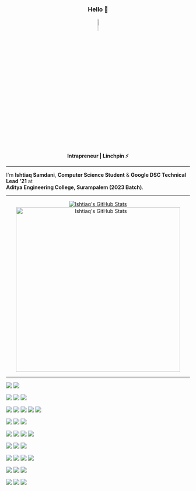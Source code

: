 
<h3 align="center">Hello 👋</h3>
<div align="center">
<img src="https://i.pinimg.com/originals/a8/d5/ba/a8d5baeb06fc12c77ccefd0121010d20.gif" width="9%"/>
<p> <b>Intrapreneur | Linchpin ⚡️ </b></p>

</div>

***

I'm <b>Ishtiaq Samdani</b>, <b>Computer Science Student</b> & <b>Google DSC Technical Lead '21</b> at  
<b>Aditya Engineering College, Surampalem (2023 Batch)</b>.  


***
  

<div align="center">



   
<a href="https://github.com/ishtiaqSamdani">
<img align="center" src="https://github-readme-stats.vercel.app/api/top-langs/?username=ishtiaqSamdani&langs_count=8&show_icons=true&theme=tokyonight&bg_color=120deg,22272e,1b2439,1c1f41,261746,360444&hide_border=true&layout=compact" alt="Ishtiaq's GitHub Stats" />
</a>

<a href="https://github.com/ishtiaqSamdani">
<img align="center" src="https://github-readme-stats.vercel.app/api?username=ishtiaqSamdani&show_icons=true&theme=tokyonight&bg_color=120deg,22272e,1b2439,1c1f41,261746,360444&hide_border=true" alt="Ishtiaq's GitHub Stats" width="450rem"/>
</a>

</div>

***


<!-- OS -->
![](https://img.shields.io/badge/OS-Win-informational?style=for-the-badge&logo=Windows&logoColor=white&color=261746&labelColor=360444)
![](https://img.shields.io/badge/OS-Linux-informational?style=for-the-badge&logo=linux&logoColor=white&color=261746&labelColor=360444)


<!-- Editors -->
![](https://img.shields.io/badge/Editor-Pycharm-informational?style=for-the-badge&logo=PyCharm&logoColor=white&color=261746&labelColor=360444)
![](https://img.shields.io/badge/Editor-VS_Code-informational?style=for-the-badge&logo=Visual-Studio-Code&logoColor=white&color=261746&labelColor=360444)
![](https://img.shields.io/badge/Editor-Visual_Studio-informational?style=for-the-badge&logo=Visual-Studio&logoColor=white&color=261746&labelColor=360444)

<!-- Language -->
![](https://img.shields.io/badge/Code-Python-informational?style=for-the-badge&logo=python&logoColor=white&color=261746&labelColor=360444)
![](https://img.shields.io/badge/Code-JavaScript-informational?style=for-the-badge&logo=javascript&logoColor=white&color=261746&labelColor=360444)
![](https://img.shields.io/badge/Code-TypeScript-informational?style=for-the-badge&logo=TypeScript&logoColor=white&color=261746&labelColor=360444)
![](https://img.shields.io/badge/Code-C++-informational?style=for-the-badge&logo=C&logoColor=white&color=261746&labelColor=360444)
![](https://img.shields.io/badge/Code-Golang-informational?style=for-the-badge&logo=go&logoColor=white&color=261746&labelColor=360444)

![](https://img.shields.io/badge/Code-HTML5-informational?style=for-the-badge&logo=HTML5&logoColor=white&labelColor=360444&color=261746)
![](https://img.shields.io/badge/Code-CSS_Wizardry-informational?style=for-the-badge&logo=CSS3&logoColor=white&color=261746&labelColor=360444)
![](https://img.shields.io/badge/Code-Sass-informational?style=for-the-badge&logo=Sass&logoColor=white&labelColor=360444&color=261746)

<!-- FrameWorks Libraries & Tools -->
![](https://img.shields.io/badge/FrameWork-Node.js-informational?style=for-the-badge&logo=Node.js&logoColor=white&color=261746&labelColor=360444)
![](https://img.shields.io/badge/Library-React-informational?style=for-the-badge&logo=React&logoColor=white&color=261746&labelColor=360444)
![](https://img.shields.io/badge/Library-GreenSock-informational?style=for-the-badge&logo=GreenSock&logoColor=white&color=261746&labelColor=360444)
![](https://img.shields.io/badge/FrameWork-Bootstrap-informational?style=for-the-badge&logo=Bootstrap&logoColor=white&color=261746&labelColor=360444)







<!-- Skills -->
![](https://img.shields.io/badge/Skills-Git_Bash-informational?style=for-the-badge&logo=gnu-bash&logoColor=white&color=261746&labelColor=360444)
![](https://img.shields.io/badge/Skills-FastAPI-informational?style=for-the-badge&logo=FastAPI&logoColor=white&color=261746&labelColor=360444)
![](https://img.shields.io/badge/Skills-Figma-informational?style=for-the-badge&logo=Figma&logoColor=white&color=261746&labelColor=360444)

<!-- Competitive -->
![](https://img.shields.io/badge/Competitive-CodeChef-informational?style=for-the-badge&logo=CodeChef&logoColor=white&color=261746&labelColor=360444)
![](https://img.shields.io/badge/Competitive-LeetCode-informational?style=for-the-badge&logo=LeetCode&logoColor=white&color=261746&labelColor=360444)
![](https://img.shields.io/badge/Competitive-HackerRank-informational?style=for-the-badge&logo=HackerRank&logoColor=white&color=261746&labelColor=360444)
![](https://img.shields.io/badge/Competitive-HackerEarth-informational?style=for-the-badge&logo=HackerEarth&logoColor=white&color=261746&labelColor=360444)


<!-- DataBase -->
![](https://img.shields.io/badge/db-PostgreSQL-informational?style=for-the-badge&logo=postgresql&logoColor=white&color=261746&labelColor=360444)
![](https://img.shields.io/badge/db-MongoDB-informational?style=for-the-badge&logo=MongoDB&logoColor=white&color=261746&labelColor=360444)
![](https://img.shields.io/badge/db-Cockroach_db-informational?style=for-the-badge&logo=Cockroach-Labs&logoColor=white&color=261746&labelColor=360444)


<!-- clouds -->
![](https://img.shields.io/badge/Cloud-Firebase-informational?style=for-the-badge&logo=Firebase&logoColor=white&color=261746&labelColor=360444)
![](https://img.shields.io/badge/Cloud-Amazon_AWS-informational?style=for-the-badge&logo=Amazon-AWS&logoColor=white&color=261746&labelColor=360444)
![](https://img.shields.io/badge/Cloud-Heroku-informational?style=for-the-badge&logo=Heroku&logoColor=white&color=261746&labelColor=360444)



